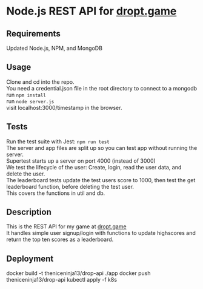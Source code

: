 # Node.js REST API for [dropt.game](https://dropt.game)
Requirements
---
Updated Node.js, NPM, and MongoDB

Usage
---
Clone and cd into the repo.  
You need a credential.json file in the root directory to connect to a mongodb  
run `npm install`  
run `node server.js`  
visit localhost:3000/timestamp in the browser.

Tests
---
Run the test suite with Jest: `npm run test`  
The server and app files are split up so you can test app without running the server.  
Supertest starts up a server on port 4000 (instead of 3000)  
We test the lifecycle of the user: Create, login, read the user data, and delete the user.  
The leaderboard tests update the test users score to 1000, then test the get leaderboard function, before deleting the test user.  
This covers the functions in util and db.  

Description
---
This is the REST API for my game at [dropt.game](https://dropt.game)  
It handles simple user signup/login with functions to update highscores and return the top ten scores as a leaderboard.  

Deployment
---
docker build -t theniceninja13/drop-api ./app
docker push theniceninja13/drop-api
kubectl apply -f k8s